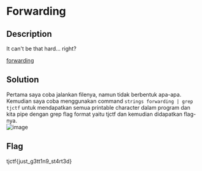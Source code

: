 # Forwarding
## Description 
It can't be that hard... right?

<a href=https://static.tjctf.org/d9c4527bc1d5c58c1192f00f2e2ff68f84c345fd2522aeee63a0916897197a7a_forwarding>forwarding</a>

## Solution
Pertama saya coba jalankan filenya, namun tidak berbentuk apa-apa. Kemudian saya coba menggunakan command `strings forwarding | grep tjctf` untuk mendapatkan semua printable character dalam program dan kita pipe dengan grep flag format yaitu tjctf dan kemudian didapatkan flag-nya.
<br>
![image](https://user-images.githubusercontent.com/61267430/83203930-bef18900-a174-11ea-9f24-daf69b4fbf5b.png)

## Flag
tjctf{just_g3tt1n9_st4rt3d}